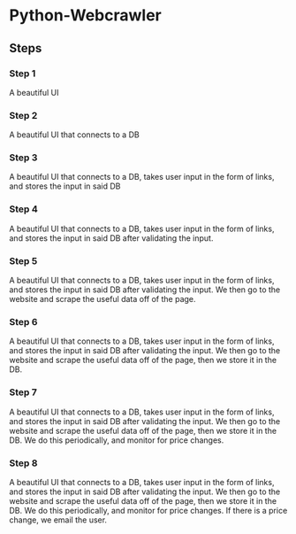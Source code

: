 ﻿# Python-Webcrawler
## Steps
### Step 1
A beautiful UI
### Step 2
A beautiful UI that connects to a DB
### Step 3
A beautiful UI that connects to a DB, takes user input in the form of links, and stores the input in said DB
### Step 4
A beautiful UI that connects to a DB, takes user input in the form of links, and stores the input in said DB after validating the input.
### Step 5
A beautiful UI that connects to a DB, takes user input in the form of links, and stores the input in said DB after validating the input. We then go to the website and scrape the useful data off of the page.
### Step 6 
A beautiful UI that connects to a DB, takes user input in the form of links, and stores the input in said DB after validating the input. We then go to the website and scrape the useful data off of the page, then we store it in the DB.
### Step 7
A beautiful UI that connects to a DB, takes user input in the form of links, and stores the input in said DB after validating the input. We then go to the website and scrape the useful data off of the page, then we store it in the DB. We do this periodically, and monitor for price changes.
### Step 8
A beautiful UI that connects to a DB, takes user input in the form of links, and stores the input in said DB after validating the input. We then go to the website and scrape the useful data off of the page, then we store it in the DB. We do this periodically, and monitor for price changes. If there is a price change, we email the user.

